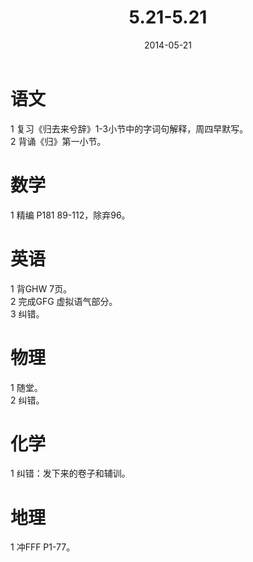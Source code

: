 ﻿---
layout: post
title:  "5.21-5.21"
date: 2014-05-21
---

语文
====
1 复习《归去来兮辞》1-3小节中的字词句解释，周四早默写。  
2 背诵《归》第一小节。   

数学
====
1 精编 P181 89-112，除弃96。

英语
====
1 背GHW 7页。  
2 完成GFG 虚拟语气部分。  
3 纠错。

物理
====
1 随堂。  
2 纠错。

化学
====
1 纠错：发下来的卷子和辅训。

地理
====
1 冲FFF P1-77。